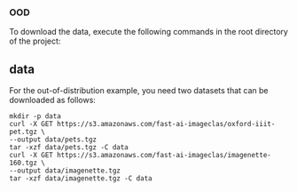 ### OOD
To download the data, execute the following commands in the root directory of the project:
## data

For the out-of-distribution example, you need two datasets that can be downloaded as follows:
```commandline
mkdir -p data
curl -X GET https://s3.amazonaws.com/fast-ai-imageclas/oxford-iiit-pet.tgz \
--output data/pets.tgz
tar -xzf data/pets.tgz -C data
curl -X GET https://s3.amazonaws.com/fast-ai-imageclas/imagenette-160.tgz \
--output data/imagenette.tgz
tar -xzf data/imagenette.tgz -C data
```
